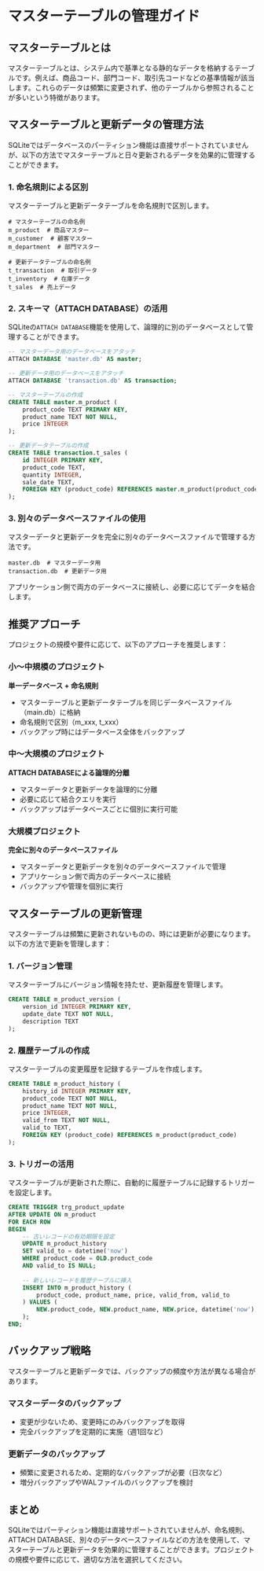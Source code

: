 # マスターテーブルの管理ガイド

## マスターテーブルとは

マスターテーブルとは、システム内で基準となる静的なデータを格納するテーブルです。例えば、商品コード、部門コード、取引先コードなどの基準情報が該当します。これらのデータは頻繁に変更されず、他のテーブルから参照されることが多いという特徴があります。

## マスターテーブルと更新データの管理方法

SQLiteではデータベースのパーティション機能は直接サポートされていませんが、以下の方法でマスターテーブルと日々更新されるデータを効果的に管理することができます。

### 1. 命名規則による区別

マスターテーブルと更新データテーブルを命名規則で区別します。

```
# マスターテーブルの命名例
m_product  # 商品マスター
m_customer  # 顧客マスター
m_department  # 部門マスター

# 更新データテーブルの命名例
t_transaction  # 取引データ
t_inventory  # 在庫データ
t_sales  # 売上データ
```

### 2. スキーマ（ATTACH DATABASE）の活用

SQLiteの`ATTACH DATABASE`機能を使用して、論理的に別のデータベースとして管理することができます。

```sql
-- マスターデータ用のデータベースをアタッチ
ATTACH DATABASE 'master.db' AS master;

-- 更新データ用のデータベースをアタッチ
ATTACH DATABASE 'transaction.db' AS transaction;

-- マスターテーブルの作成
CREATE TABLE master.m_product (
    product_code TEXT PRIMARY KEY,
    product_name TEXT NOT NULL,
    price INTEGER
);

-- 更新データテーブルの作成
CREATE TABLE transaction.t_sales (
    id INTEGER PRIMARY KEY,
    product_code TEXT,
    quantity INTEGER,
    sale_date TEXT,
    FOREIGN KEY (product_code) REFERENCES master.m_product(product_code)
);
```

### 3. 別々のデータベースファイルの使用

マスターデータと更新データを完全に別々のデータベースファイルで管理する方法です。

```
master.db  # マスターデータ用
transaction.db  # 更新データ用
```

アプリケーション側で両方のデータベースに接続し、必要に応じてデータを結合します。

## 推奨アプローチ

プロジェクトの規模や要件に応じて、以下のアプローチを推奨します：

### 小〜中規模のプロジェクト

**単一データベース + 命名規則**

- マスターテーブルと更新データテーブルを同じデータベースファイル（main.db）に格納
- 命名規則で区別（m_xxx, t_xxx）
- バックアップ時にはデータベース全体をバックアップ

### 中〜大規模のプロジェクト

**ATTACH DATABASEによる論理的分離**

- マスターデータと更新データを論理的に分離
- 必要に応じて結合クエリを実行
- バックアップはデータベースごとに個別に実行可能

### 大規模プロジェクト

**完全に別々のデータベースファイル**

- マスターデータと更新データを別々のデータベースファイルで管理
- アプリケーション側で両方のデータベースに接続
- バックアップや管理を個別に実行

## マスターテーブルの更新管理

マスターテーブルは頻繁に更新されないものの、時には更新が必要になります。以下の方法で更新を管理します：

### 1. バージョン管理

マスターテーブルにバージョン情報を持たせ、更新履歴を管理します。

```sql
CREATE TABLE m_product_version (
    version_id INTEGER PRIMARY KEY,
    update_date TEXT NOT NULL,
    description TEXT
);
```

### 2. 履歴テーブルの作成

マスターテーブルの変更履歴を記録するテーブルを作成します。

```sql
CREATE TABLE m_product_history (
    history_id INTEGER PRIMARY KEY,
    product_code TEXT NOT NULL,
    product_name TEXT NOT NULL,
    price INTEGER,
    valid_from TEXT NOT NULL,
    valid_to TEXT,
    FOREIGN KEY (product_code) REFERENCES m_product(product_code)
);
```

### 3. トリガーの活用

マスターテーブルが更新された際に、自動的に履歴テーブルに記録するトリガーを設定します。

```sql
CREATE TRIGGER trg_product_update
AFTER UPDATE ON m_product
FOR EACH ROW
BEGIN
    -- 古いレコードの有効期限を設定
    UPDATE m_product_history
    SET valid_to = datetime('now')
    WHERE product_code = OLD.product_code
    AND valid_to IS NULL;
    
    -- 新しいレコードを履歴テーブルに挿入
    INSERT INTO m_product_history (
        product_code, product_name, price, valid_from, valid_to
    ) VALUES (
        NEW.product_code, NEW.product_name, NEW.price, datetime('now'), NULL
    );
END;
```

## バックアップ戦略

マスターテーブルと更新データでは、バックアップの頻度や方法が異なる場合があります。

### マスターデータのバックアップ

- 変更が少ないため、変更時にのみバックアップを取得
- 完全バックアップを定期的に実施（週1回など）

### 更新データのバックアップ

- 頻繁に変更されるため、定期的なバックアップが必要（日次など）
- 増分バックアップやWALファイルのバックアップを検討

## まとめ

SQLiteではパーティション機能は直接サポートされていませんが、命名規則、ATTACH DATABASE、別々のデータベースファイルなどの方法を使用して、マスターテーブルと更新データを効果的に管理することができます。プロジェクトの規模や要件に応じて、適切な方法を選択してください。